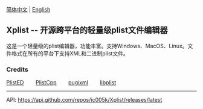 [简体中文](https://github.com/ic005k/PlistEDPlus/blob/main/README-cn.md) | [English](https://github.com/ic005k/PlistEDPlus/blob/main/README.md)
## Xplist -- 开源跨平台的轻量级plist文件编辑器

这是一个轻量级的plist编辑器，功能丰富。支持Windows、MacOS、Linux。文件格式在所有的平台下支持XML和二进制plist文件。

### Credits

[PlistED](https://github.com/alpex92/PlistED)&nbsp; &nbsp; &nbsp; &nbsp;
[PlistCpp](https://github.com/animetrics/PlistCpp)&nbsp; &nbsp; &nbsp; &nbsp;
[pugixml](https://github.com/zeux/pugixml)&nbsp; &nbsp; &nbsp; &nbsp;
[libplist](https://github.com/libimobiledevice/libplist)&nbsp; &nbsp; &nbsp; &nbsp;

---

API: https://api.github.com/repos/ic005k/Xplist/releases/latest
